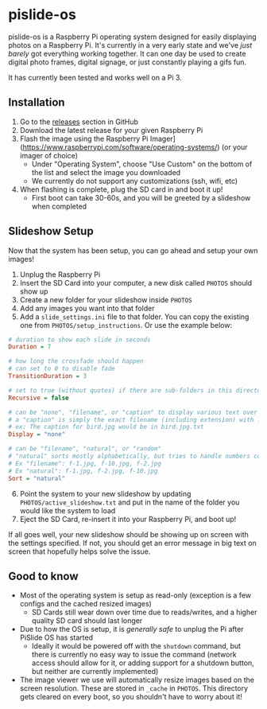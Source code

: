 # pislide-os
pislide-os is a Raspberry Pi operating system designed for easily displaying photos on a Raspberry Pi. It's currently in a very early state and we've _just barely_ got everything working together. It can one day be used to create digital photo frames, digital signage, or just constantly playing a gifs fun.

It has currently been tested and works well on a Pi 3.

## Installation
1. Go to the [releases](https://github.com/JarvyJ/pislide-os/releases) section in GitHub
2. Download the latest release for your given Raspberry Pi
3. Flash the image using the Raspberry Pi Imager](https://www.raspberrypi.com/software/operating-systems/) (or your imager of choice)
    - Under "Operating System", choose "Use Custom" on the bottom of the list and select the image you downloaded
    - We currently do not support any customizations (ssh, wifi, etc)
4. When flashing is complete, plug the SD card in and boot it up!
    - First boot can take 30-60s, and you will be greeted by a slideshow when completed

## Slideshow Setup
Now that the system has been setup, you can go ahead and setup your own images!
1. Unplug the Raspberry Pi
2. Insert the SD Card into your computer, a new disk called `PHOTOS` should show up
3. Create a new folder for your slideshow inside `PHOTOS`
4. Add any images you want into that folder
5. Add a `slide_settings.ini` file to that folder. You can copy the existing one from `PHOTOS/setup_instructions`. Or use the example below:
```ini
# duration to show each slide in seconds
Duration = 7

# how long the crossfade should happen
# can set to 0 to disable fade
TransitionDuration = 3

# set to true (without quotes) if there are sub-folders in this directory that have images to display
Recursive = false

# can be "none", "filename", or "caption" to display various text over the images
# a "caption" is simply the exact filename (including extension) with .txt on the end
# ex: The caption for bird.jpg would be in bird.jpg.txt
Display = "none"

# can be "filename", "natural", or "random"
# "natural" sorts mostly alphabetically, but tries to handle numbers correctly.
# Ex "filename": f-1.jpg, f-10.jpg, f-2.jpg
# Ex "natural": f-1.jpg, f-2.jpg, f-10.jpg
Sort = "natural"
```
6. Point the system to your new slideshow by updating `PHOTOS/active_slideshow.txt` and put in the name of the folder you would like the system to load
7. Eject the SD Card, re-insert it into your Raspberry Pi, and boot up!

If all goes well, your new slideshow should be showing up on screen with the settings specified. If not, you should get an error message in big text on screen that hopefully helps solve the issue.


## Good to know
- Most of the operating system is setup as read-only (exception is a few configs and the cached resized images)
  - SD Cards still wear down over time due to reads/writes, and a higher quality SD card should last longer
- Due to how the OS is setup, it is _generally safe_ to unplug the Pi after PiSlide OS has started
  - Ideally it would be powered off with the `shutdown` command, but there is currently no easy way to issue the command (network access should allow for it, or adding support for a shutdown button, but neither are currently implemented)
- The image viewer we use will automatically resize images based on the screen resolution. These are stored in `_cache` in `PHOTOS`. This directory gets cleared on every boot, so you shouldn't have to worry about it!
